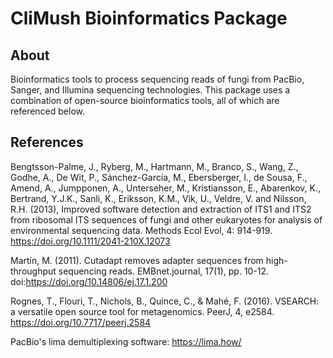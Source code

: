 # CliMush Bioinformatics Package

## About
Bioinformatics tools to process sequencing reads of fungi from PacBio, Sanger, and Illumina sequencing technologies. This package uses a combination of open-source bioinformatics tools, all of which are referenced below.

## References
Bengtsson-Palme, J., Ryberg, M., Hartmann, M., Branco, S., Wang, Z., Godhe, A., De Wit, P., Sánchez-García, M., Ebersberger, I., de Sousa, F., Amend, A., Jumpponen, A., Unterseher, M., Kristiansson, E., Abarenkov, K., Bertrand, Y.J.K., Sanli, K., Eriksson, K.M., Vik, U., Veldre, V. and Nilsson, R.H. (2013), Improved software detection and extraction of ITS1 and ITS2 from ribosomal ITS sequences of fungi and other eukaryotes for analysis of environmental sequencing data. Methods Ecol Evol, 4: 914-919. https://doi.org/10.1111/2041-210X.12073

Martin, M. (2011). Cutadapt removes adapter sequences from high-throughput sequencing reads. EMBnet.journal, 17(1), pp. 10-12. doi:https://doi.org/10.14806/ej.17.1.200

Rognes, T., Flouri, T., Nichols, B., Quince, C., & Mahé, F. (2016). VSEARCH: a versatile open source tool for metagenomics. PeerJ, 4, e2584. https://doi.org/10.7717/peerj.2584

PacBio's lima demultiplexing software: https://lima.how/


